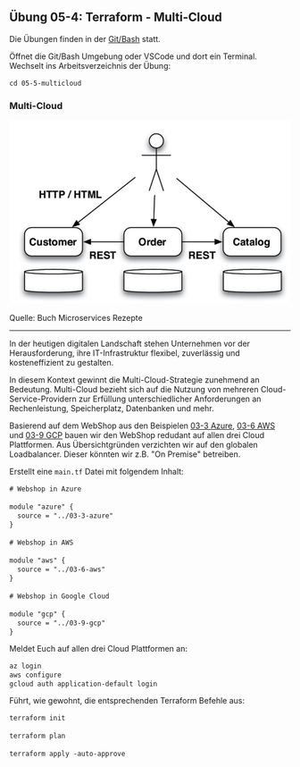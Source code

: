 ## Übung 05-4: Terraform - Multi-Cloud

Die Übungen finden in der [Git/Bash](https://git-scm.com/downloads) statt. 

Öffnet die Git/Bash Umgebung oder VSCode und dort ein Terminal. Wechselt ins Arbeitsverzeichnis der Übung:

    cd 05-5-multicloud
    
### Multi-Cloud

![](https://github.com/mc-b/duk/raw/e85d53e7765f16833ccfc24672ae044c90cd26c1/data/jupyter/demo/images/Microservices-REST.png)

Quelle: Buch Microservices Rezepte
- - -

In der heutigen digitalen Landschaft stehen Unternehmen vor der Herausforderung, ihre IT-Infrastruktur flexibel, zuverlässig und kosteneffizient zu gestalten. 

In diesem Kontext gewinnt die Multi-Cloud-Strategie zunehmend an Bedeutung. Multi-Cloud bezieht sich auf die Nutzung von mehreren Cloud-Service-Providern zur Erfüllung unterschiedlicher Anforderungen an Rechenleistung, Speicherplatz, Datenbanken und mehr.   

Basierend auf dem WebShop aus den Beispielen [03-3 Azure](../03-3-Azure), [03-6 AWS](../03-6-aws) und [03-9 GCP](../03-9-gcp) bauen wir den WebShop redudant auf allen drei Cloud Plattformen. Aus Übersichtgründen verzichten wir auf den globalen Loadbalancer. Dieser könnten wir z.B. "On Premise" betreiben.

Erstellt eine `main.tf` Datei mit folgendem Inhalt:

    # Webshop in Azure
    
    module "azure" {
      source = "../03-3-azure"
    }
    
    # Webshop in AWS
    
    module "aws" {
      source = "../03-6-aws"
    }
    
    # Webshop in Google Cloud
    
    module "gcp" {
      source = "../03-9-gcp"
    }

Meldet Euch auf allen drei Cloud Plattformen an:

    az login
    aws configure
    gcloud auth application-default login
    
Führt, wie gewohnt, die entsprechenden Terraform Befehle aus:

    terraform init
    
    terraform plan
    
    terraform apply -auto-approve
    
    
    
    


